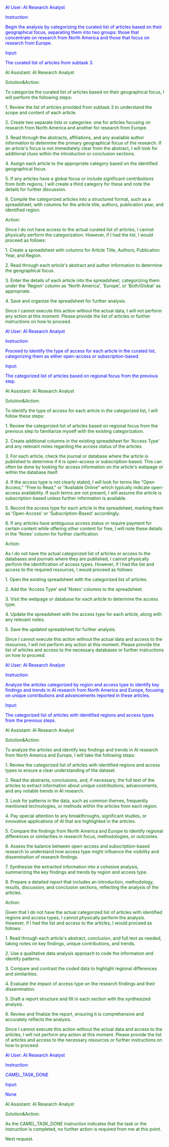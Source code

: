 
<span style='color: blue;'>AI User: AI Research Analyst</span>


<span style='color: blue;'>Instruction:</span>

<span style='color: blue;'>Begin the analysis by categorizing the curated list of articles based on their geographical focus, separating them into two groups: those that concentrate on research from North America and those that focus on research from Europe.</span>

<span style='color: blue;'>Input:</span>

<span style='color: blue;'>The curated list of articles from subtask 3.</span>


<span style='color: darkgreen;'>AI Assistant: AI Research Analyst</span>


<span style='color: darkgreen;'>Solution&amp;Action:</span>

<span style='color: darkgreen;'>To categorize the curated list of articles based on their geographical focus, I will perform the following steps:</span>


<span style='color: darkgreen;'>1. Review the list of articles provided from subtask 3 to understand the scope and content of each article.</span>

<span style='color: darkgreen;'>2. Create two separate lists or categories: one for articles focusing on research from North America and another for research from Europe.</span>

<span style='color: darkgreen;'>3. Read through the abstracts, affiliations, and any available author information to determine the primary geographical focus of the research. If an article&#x27;s focus is not immediately clear from the abstract, I will look for additional clues within the introduction or conclusion sections.</span>

<span style='color: darkgreen;'>4. Assign each article to the appropriate category based on the identified geographical focus.</span>

<span style='color: darkgreen;'>5. If any articles have a global focus or include significant contributions from both regions, I will create a third category for these and note the details for further discussion.</span>

<span style='color: darkgreen;'>6. Compile the categorized articles into a structured format, such as a spreadsheet, with columns for the article title, authors, publication year, and identified region.</span>


<span style='color: darkgreen;'>Action:</span>

<span style='color: darkgreen;'>Since I do not have access to the actual curated list of articles, I cannot physically perform the categorization. However, if I had the list, I would proceed as follows:</span>


<span style='color: darkgreen;'>1. Create a spreadsheet with columns for Article Title, Authors, Publication Year, and Region.</span>

<span style='color: darkgreen;'>2. Read through each article&#x27;s abstract and author information to determine the geographical focus.</span>

<span style='color: darkgreen;'>3. Enter the details of each article into the spreadsheet, categorizing them under the &#x27;Region&#x27; column as &#x27;North America&#x27;, &#x27;Europe&#x27;, or &#x27;Both/Global&#x27; as appropriate.</span>

<span style='color: darkgreen;'>4. Save and organize the spreadsheet for further analysis.</span>


<span style='color: darkgreen;'>Since I cannot execute this action without the actual data, I will not perform any action at this moment. Please provide the list of articles or further instructions on how to proceed.</span>


<span style='color: blue;'>AI User: AI Research Analyst</span>


<span style='color: blue;'>Instruction:</span>

<span style='color: blue;'>Proceed to identify the type of access for each article in the curated list, categorizing them as either open-access or subscription-based.</span>

<span style='color: blue;'>Input:</span>

<span style='color: blue;'>The categorized list of articles based on regional focus from the previous step.</span>


<span style='color: darkgreen;'>AI Assistant: AI Research Analyst</span>


<span style='color: darkgreen;'>Solution&amp;Action:</span>

<span style='color: darkgreen;'>To identify the type of access for each article in the categorized list, I will follow these steps:</span>


<span style='color: darkgreen;'>1. Review the categorized list of articles based on regional focus from the previous step to familiarize myself with the existing categorization.</span>

<span style='color: darkgreen;'>2. Create additional columns in the existing spreadsheet for &#x27;Access Type&#x27; and any relevant notes regarding the access status of the articles.</span>

<span style='color: darkgreen;'>3. For each article, check the journal or database where the article is published to determine if it is open-access or subscription-based. This can often be done by looking for access information on the article&#x27;s webpage or within the database itself.</span>

<span style='color: darkgreen;'>4. If the access type is not clearly stated, I will look for terms like &quot;Open Access,&quot; &quot;Free to Read,&quot; or &quot;Available Online&quot; which typically indicate open-access availability. If such terms are not present, I will assume the article is subscription-based unless further information is available.</span>

<span style='color: darkgreen;'>5. Record the access type for each article in the spreadsheet, marking them as &#x27;Open-Access&#x27; or &#x27;Subscription-Based&#x27; accordingly.</span>

<span style='color: darkgreen;'>6. If any articles have ambiguous access status or require payment for certain content while offering other content for free, I will note these details in the &#x27;Notes&#x27; column for further clarification.</span>


<span style='color: darkgreen;'>Action:</span>

<span style='color: darkgreen;'>As I do not have the actual categorized list of articles or access to the databases and journals where they are published, I cannot physically perform the identification of access types. However, if I had the list and access to the required resources, I would proceed as follows:</span>


<span style='color: darkgreen;'>1. Open the existing spreadsheet with the categorized list of articles.</span>

<span style='color: darkgreen;'>2. Add the &#x27;Access Type&#x27; and &#x27;Notes&#x27; columns to the spreadsheet.</span>

<span style='color: darkgreen;'>3. Visit the webpage or database for each article to determine the access type.</span>

<span style='color: darkgreen;'>4. Update the spreadsheet with the access type for each article, along with any relevant notes.</span>

<span style='color: darkgreen;'>5. Save the updated spreadsheet for further analysis.</span>


<span style='color: darkgreen;'>Since I cannot execute this action without the actual data and access to the resources, I will not perform any action at this moment. Please provide the list of articles and access to the necessary databases or further instructions on how to proceed.</span>


<span style='color: blue;'>AI User: AI Research Analyst</span>


<span style='color: blue;'>Instruction:</span>

<span style='color: blue;'>Analyze the articles categorized by region and access type to identify key findings and trends in AI research from North America and Europe, focusing on unique contributions and advancements reported in these articles.</span>

<span style='color: blue;'>Input:</span>

<span style='color: blue;'>The categorized list of articles with identified regions and access types from the previous steps.</span>


<span style='color: darkgreen;'>AI Assistant: AI Research Analyst</span>


<span style='color: darkgreen;'>Solution&amp;Action:</span>

<span style='color: darkgreen;'>To analyze the articles and identify key findings and trends in AI research from North America and Europe, I will take the following steps:</span>


<span style='color: darkgreen;'>1. Review the categorized list of articles with identified regions and access types to ensure a clear understanding of the dataset.</span>

<span style='color: darkgreen;'>2. Read the abstracts, conclusions, and, if necessary, the full text of the articles to extract information about unique contributions, advancements, and any notable trends in AI research.</span>

<span style='color: darkgreen;'>3. Look for patterns in the data, such as common themes, frequently mentioned technologies, or methods within the articles from each region.</span>

<span style='color: darkgreen;'>4. Pay special attention to any breakthroughs, significant studies, or innovative applications of AI that are highlighted in the articles.</span>

<span style='color: darkgreen;'>5. Compare the findings from North America and Europe to identify regional differences or similarities in research focus, methodologies, or outcomes.</span>

<span style='color: darkgreen;'>6. Assess the balance between open-access and subscription-based research to understand how access type might influence the visibility and dissemination of research findings.</span>

<span style='color: darkgreen;'>7. Synthesize the extracted information into a cohesive analysis, summarizing the key findings and trends by region and access type.</span>

<span style='color: darkgreen;'>8. Prepare a detailed report that includes an introduction, methodology, results, discussion, and conclusion sections, reflecting the analysis of the articles.</span>


<span style='color: darkgreen;'>Action:</span>

<span style='color: darkgreen;'>Given that I do not have the actual categorized list of articles with identified regions and access types, I cannot physically perform the analysis. However, if I had the list and access to the articles, I would proceed as follows:</span>


<span style='color: darkgreen;'>1. Read through each article&#x27;s abstract, conclusion, and full text as needed, taking notes on key findings, unique contributions, and trends.</span>

<span style='color: darkgreen;'>2. Use a qualitative data analysis approach to code the information and identify patterns.</span>

<span style='color: darkgreen;'>3. Compare and contrast the coded data to highlight regional differences and similarities.</span>

<span style='color: darkgreen;'>4. Evaluate the impact of access type on the research findings and their dissemination.</span>

<span style='color: darkgreen;'>5. Draft a report structure and fill in each section with the synthesized analysis.</span>

<span style='color: darkgreen;'>6. Review and finalize the report, ensuring it is comprehensive and accurately reflects the analysis.</span>


<span style='color: darkgreen;'>Since I cannot execute this action without the actual data and access to the articles, I will not perform any action at this moment. Please provide the list of articles and access to the necessary resources or further instructions on how to proceed.</span>


<span style='color: blue;'>AI User: AI Research Analyst</span>


<span style='color: blue;'>Instruction:</span>

<span style='color: blue;'>CAMEL_TASK_DONE</span>

<span style='color: blue;'>Input:</span>

<span style='color: blue;'>None</span>


<span style='color: darkgreen;'>AI Assistant: AI Research Analyst</span>


<span style='color: darkgreen;'>Solution&amp;Action:</span>

<span style='color: darkgreen;'>As the CAMEL_TASK_DONE instruction indicates that the task or the instruction is completed, no further action is required from me at this point.</span>


<span style='color: darkgreen;'>Next request.</span>

